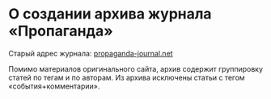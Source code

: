 # О создании архива журнала «Пропаганда»

Старый адрес журнала: [propaganda-journal.net](https://propaganda-journal.net)

Помимо материалов оригинального сайта, архив содержит группировку статей по тегам и по авторам. Из архива исключены статьи с тегом «события+комментарии».